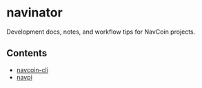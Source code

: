 # navinator

Development docs, notes, and workflow tips for NavCoin projects.

## Contents
- [navcoin-cli](navcoin-cli/)
- [navpi](navpi/)
